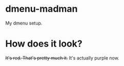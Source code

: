 # dmenu-madman
My dmenu setup.

# How does it look?
~~It's red. That's pretty much it.~~ It's actually purple now.

